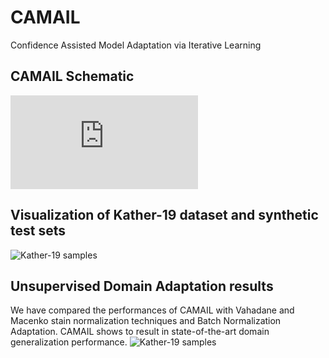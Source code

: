 # CAMAIL
Confidence Assisted Model Adaptation via Iterative Learning

## CAMAIL Schematic
![CAMAIL Schematic](https://github.com/AnonymusDL4Fun/CAMAIL/blob/main/Figures/CAMAIL_schematic.pdf)

## Visualization of Kather-19 dataset and synthetic test sets
![Kather-19 samples](https://github.com/AnonymusDL4Fun/CAMAIL/blob/main/Figures/Kather_Images.PNG)

## Unsupervised Domain Adaptation results
We have compared the performances of CAMAIL with Vahadane and Macenko stain normalization techniques and Batch Normalization Adaptation. CAMAIL shows to result in state-of-the-art domain generalization performance.
![Kather-19 samples](https://github.com/AnonymusDL4Fun/CAMAIL/blob/main/Figures/ResultPlots.PNG)
